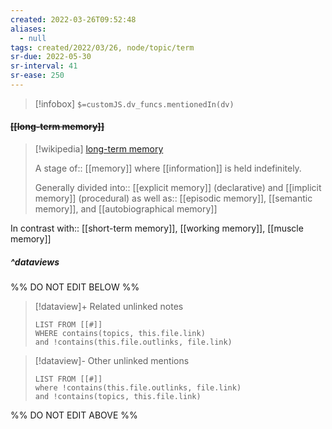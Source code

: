 ```yaml
---
created: 2022-03-26T09:52:48 
aliases:
  - null
tags: created/2022/03/26, node/topic/term
sr-due: 2022-05-30
sr-interval: 41
sr-ease: 250
---
```

> [!infobox]
`$=customJS.dv_funcs.mentionedIn(dv)`

#### <s class="topic-title">[[long-term memory]]</s>

> [!wikipedia] [long-term memory](https://en.wikipedia.org/wiki/Long-term%20memory)
> 
> A stage of:: [[memory]] 
> where [[information]] is held indefinitely. 
> 
> Generally divided 
> into:: [[explicit memory]] (declarative) and [[implicit memory]] (procedural)
> as well as:: [[episodic memory]], [[semantic memory]], and [[autobiographical memory]]

In contrast with:: [[short-term memory]], [[working memory]], [[muscle memory]]

##### ^dataviews

%% DO NOT EDIT BELOW %%
> [!dataview]+ Related unlinked notes
> ```dataview
> LIST FROM [[#]]
> WHERE contains(topics, this.file.link)
> and !contains(this.file.outlinks, file.link)
> ```
 
> [!dataview]- Other unlinked mentions
> ```dataview
> LIST FROM [[#]]
> where !contains(this.file.outlinks, file.link)
> and !contains(topics, this.file.link)
> ```

%% DO NOT EDIT ABOVE %%
